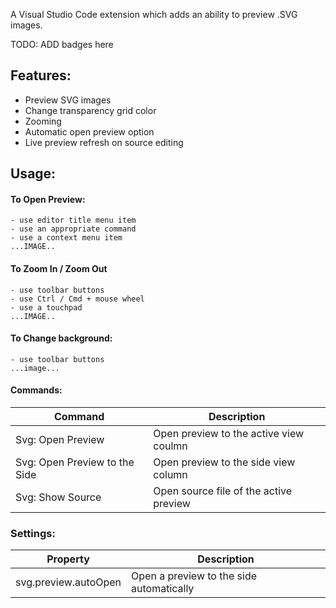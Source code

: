 A Visual Studio Code extension which adds an ability to preview .SVG images. 

TODO: ADD badges here

## Features:
 - Preview SVG images
 - Change transparency grid color
 - Zooming
 - Automatic open preview option
 - Live preview refresh on source editing


## Usage: 

#### To Open Preview:
    - use editor title menu item
    - use an appropriate command
    - use a context menu item
    ...IMAGE..

#### To Zoom In / Zoom Out
    - use toolbar buttons
    - use Ctrl / Cmd + mouse wheel
    - use a touchpad
    ...IMAGE..

#### To Change background:
    - use toolbar buttons
	...image...


#### Commands:

| Command                        | Description                          |
|--------------------------------|--------------------------------------|
| Svg: Open Preview              | Open preview to the active view coulmn |
| Svg: Open Preview to the Side  | Open preview to the side view column |
| Svg: Show Source               | Open source file of the active preview |


### Settings:

| Property             | Description                              |
|----------------------|------------------------------------------|
| svg.preview.autoOpen | Open a preview to the side automatically |